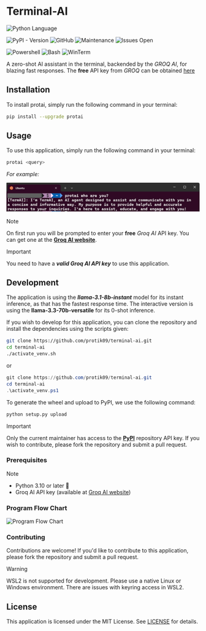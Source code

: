 # Terminal-AI

![Python Language](https://img.shields.io/badge/Python-14354C?style=for-the-badge&logo=python&logoColor=white)

![PyPI - Version](https://img.shields.io/pypi/v/protai) ![GitHub](https://img.shields.io/github/license/protik09/terminal-ai) ![Maintenance](https://img.shields.io/badge/Maintained%3F-yes-green.svg) ![Issues Open](https://img.shields.io/github/issues/protik09/terminal-ai.svg)
<!-- ![MintenanceNo](https://img.shields.io/badge/Maintained%3F-no-red.svg) -->

![Powershell](https://img.shields.io/badge/powershell-5391FE?style=for-the-badge&logo=powershell&logoColor=white) ![Bash](https://img.shields.io/badge/GNU%20Bash-4EAA25?style=for-the-badge&logo=GNU%20Bash&logoColor=white) ![WinTerm](https://img.shields.io/badge/windows%20terminal-4D4D4D?style=for-the-badge&logo=windows%20terminal&logoColor=white)

<!-- ![ProtAI Logo](assets/protai_logo.jpg) -->

A zero-shot AI assistant in the terminal, backended by the *GROQ AI*, for blazing fast responses. The **free** API key from *GROQ* can be obtained [here](https://console.groq.com/keys)

## Installation

To install protai, simply run the following command in your terminal:

```bash
pip install --upgrade protai
```

## Usage

To use this application, simply run the following command in your terminal:

```bash
protai <query>
```

*For example:*

![ProtAI Demo](https://github.com/protik09/terminal-ai/blob/master/assets/protai_demo.jpeg?raw=true "ProtAI Demo")



>[!Note]
> On first run you will be prompted to enter your **free** *Groq AI* API key. You can get one at the [**Groq AI website**](https://console.groq.com/keys).

>[!IMPORTANT]
> You need to have a _**valid Groq AI API key**_ to use this application.

## Development

The application is using the _**llama-3.1-8b-instant**_ model for its instant inference, as that has the fastest response time.
The interactive version is using the  **llama-3.3-70b-versatile** for its 0-shot inference.

If you wish to develop for this application, you can clone the repository and install the dependencies using the scripts given:

```bash
git clone https://github.com/protik09/terminal-ai.git
cd terminal-ai
./activate_venv.sh
```

or

```powershell
git clone https://github.com/protik09/terminal-ai.git
cd terminal-ai
.\activate_venv.ps1
```

To generate the wheel and upload to PyPI, we use the following command:

```bash
python setup.py upload
```

> [!IMPORTANT]
> Only the current maintainer has access to the [**PyPI**](https://pypi.org/project/protai/) repository API key. If you wish to contribute, please fork the repository and submit a pull request.

### Prerequisites

>[!NOTE]
>* Python 3.10 or later 🐍
>* Groq AI API key (available at [Groq AI website](https://console.groq.com/keys))

### Program Flow Chart

![Program Flow Chart](https://mermaid.ink/svg/pako:eNqdVl1T6jAQ_SuZ3PENGBG4ah_uTPkQEUGlih_FcTIlhY5tWpNU5VL--92mpVLHO6PhKbs5Z3dzdunsGjvhnGIDLziJlui6O2MIfqZtScLlI6pW_6D2urOkzjMifBEHlEmxyUDt9DYZhx8XCerYl9xjEsWCLCgibI7ouycfdwnV6pL6UYK634G-Ui68kCWoZ3eI76PcPgW4T_knsLMkbEETdGJ31AmZlwP0TFdfB78RlCOPRbFMUB9qCR0qBFSz9QI4g_eVCqe2GcslvNJziKTozZNL1J9cXKVJ8rinKm4mVo-9oinhCRqsU9QToJ6GvXsIjSh7zRUcKMI9BeHObKgnvdoW_bgLGYcJGtp9KosnuTwM0gNIuMihQ1Xn-XqYedMXi6JZ5x-pRipVzv2U7rxIN04lCSKZKeKG_BNyrLJd2FPie_NUEYUrYy5UNIVI0CXMVMg_mgJKlOvP0AP2muGv8vmgnEPyTy3cFfyEeH7Moe_W14wS2IqdtM8JmtgdTtO6-zx8QY7vQWuz4Nu-T9QLr20LZBcrIWmAIiVJXsO1ur-xu56IfLJCIvIYAw3yUYKH1Wq1HHujsNO1RaEqTl9iKiSSYTFBeZem5RpvVcs5jfytorcqzl0qZVQkFBnejf0Cd6dw97kgKkIq-Ijw53n4xorZnpYVfCgHVkPuZpd54AcV2DT_15wM1clQbbv30bJu7susXsk6KVlWyboqWaZZmJljbw9ZcuWno8zgUyYyrwAXjBpyPd83frmuA7-KkDx8psavRqORn6tv3lwujYPofZfW3qEdH3-b1iloKfHbtK4erZfTHOdHtBM9Wl9PklM92kCPdrbzNtf9Nm2oRzvXK3Kkl22s17cLPdqlHu1K7_820ZPE0st2rZftRo821aPd6tHu9Pp2r0d70GuAqflZNts_4eEKDigPiDeH7Xadxplh2N8COsMGHOfUJbEvZ3jGNgAlsQytFXOwIXlMK5iH8WKJDZf4Aqw4SjecrkdgSw4KL517sNCMsv1ZrdEVHBH2EIbBNgyY2Fjjd2w067XfjUaz3jo6aDaOj_YPK3gF3lqrtX9weFBvNo9b9dbhYWtTwX9VgPrmH82NxJY?raw=true "Program Flow Chart")

### Contributing

Contributions are welcome! If you'd like to contribute to this application, please fork the repository and submit a pull request.
>[!WARNING]
> WSL2 is not supported for development. Please use a native Linux or Windows environment. There are issues with keyring access in WSL2.

## License

This application is licensed under the MIT License. See [LICENSE](LICENSE) for details.
